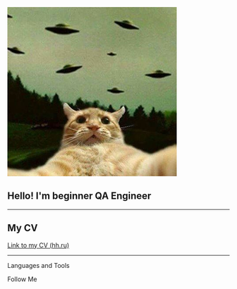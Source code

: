 ![Header](https://github.com/KatrinElis/KatrinElis/blob/main/assets/alien_cat_UFO.jpg)

## Hello! I'm beginner QA Engineer

---

## My CV

[Link to my CV (hh.ru)](https://hh.ru/resume/6a4d7fe6ff0af321d50039ed1f4671564f456a)

---

Languages and Tools

Follow Me
